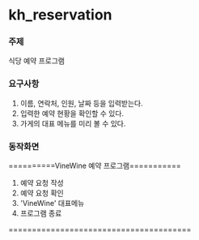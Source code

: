 # kh_reservation


### 주제
식당 예약 프로그램


### 요구사항
1. 이름, 연락처, 인원, 날짜 등을 입력받는다.
2. 입력한 예약 현황을 확인할 수 있다.
3. 가게의 대표 메뉴를 미리 볼 수 있다.


### 동작화면


==========VineWine 예약 프로그램===========

1. 예약 요청 작성
2. 예약 요청 확인
3. 'VineWine' 대표메뉴
4. 프로그램 종료

=======================================
